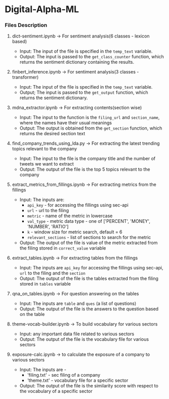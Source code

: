 # Digital-Alpha-ML


### Files Description

1. dict-sentiment.ipynb  -> For sentiment analysis(6 classes - lexicon based)

    - Input: The input of the file is specified in the `temp_text` variable. 
    - Output: The input is passed to the `get_class_counter` function, which returns the sentiment dictionary containing the results.


2. finbert_inference.ipynb -> For sentiment analysis(3 classes - transformer)

    - Input: The input of the file is specified in the `temp_text` variable.
    - Output; The input is passed to the `get_output` function, which returns the sentiment dictionary.


3. mdna_extractor.ipynb -> For extracting contents(section wise)

    - Input: The input to the function is the `filing_url` and `section_name`, where the names have their usual meanings
    - Output: The output is obtained from the `get_section` function, which returns the desired section text


4. find_company_trends_using_lda.py -> For extracting the latest trending topics relevant to the company

    - Input: The input to the file is the company title and the number of tweets we want to extract
    - Output: The output of the file is the top 5 topics relevant to the company


5. extract_metrics_from_fillings.ipynb -> For extracting metrics from the fillings

    - Input: The inputs are:
        * `api_key` - for accessing the fillings using sec-api
        * `url` - url to the filing
        * `metric` - name of the metric in lowercase
        * `val_type` - metric data type - one of ['PERCENT', 'MONEY', 'NUMBER', 'RATIO']
        * `k` - window size for metric search, default = 6
        * `relevant_sections` - list of sections to search for the metric
    - Output: The output of the file is value of the metric extracted from the filing stored in `correct_value` variable


6. extract_tables.ipynb -> For extracting tables from the fillings

    - Input: The inputs are `api_key` for accessing the fillings using sec-api, `url` to the filing and the `section`
    - Output: The output of the file is the tables extracted from the filing stored in `tables` variable


7. qna_on_tables.ipynb -> For question answering on the tables

    - Input: The inputs are `table` and `ques` (a list of questions)
    - Output: The output of the file is the answers to the question based on the table

8. theme-vocab-builder.ipynb -> To build vocabulary for various sectors

    - Input: any important data file related to various sectors
    - Output: The output of the file is the vocabulary file for various sectors 

9. exposure-calc.ipynb -> to calculate the exposure of a company to various sectors

    - Input: The inputs are - 
        * 'filing.txt' - sec filing of a company
        * 'theme.txt' - vocabulary file for a specific sector  
    - Output: The output of the file is the similarity score with respect to the vocabulary of a specific sector 
